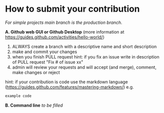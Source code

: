 # How to submit your contribution 

*For simple projects main branch is the production branch.*

**A. Github web GUI or Github Desktop** (more information at https://guides.github.com/activities/hello-world/) 

1. ALWAYS create a branch with a descriptive name and short description
2. make and commit your changes
3. when you finish PULL request 
	hint: if you fix an issue write in description of PULL request "Fix # of issue xx" 
4. admin will review your requests and will accept (and merge), comment, make changes or reject

hint: if your contribution is code use the markdown language (https://guides.github.com/features/mastering-markdown/)
e.g. 
```xml
example code

```
**B. Command line**
*to be filled*

